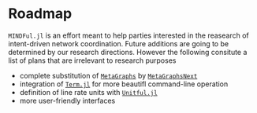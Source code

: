 # Roadmap

`MINDFul.jl` is an effort meant to help parties interested in the reasearch of intent-driven network coordination.
Future additions are going to be determined by our research directions.
However the following consitute a list of plans that are irrelevant to research purposes
- complete substitution of [`MetaGraphs`](https://github.com/JuliaGraphs/MetaGraphs.jl) by [`MetaGraphsNext`](https://github.com/JuliaGraphs/MetaGraphsNext.jl)
- integration of [`Term.jl`](https://github.com/FedeClaudi/Term.jl) for more beautifl command-line operation
- definition of line rate units with [`Unitful.jl`](https://painterqubits.github.io/Unitful.jl/stable/)
- more user-friendly interfaces
